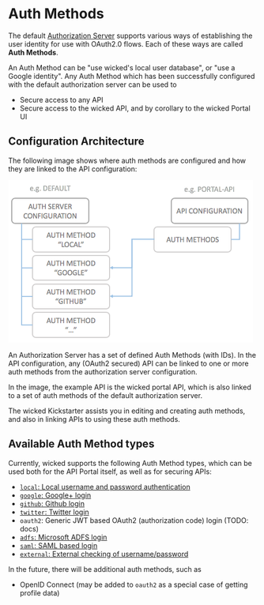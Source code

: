 # Auth Methods

The default [Authorization Server](authorization-servers.md) supports various ways of establishing the user identity for use with OAuth2.0 flows. Each of these ways are called **Auth Methods**.

An Auth Method can be "use wicked's local user database", or "use a Google identity". Any Auth Method which has been successfully configured with the default authorization server can be used to

* Secure access to any API
* Secure access to the wicked API, and by corollary to the wicked Portal UI

## Configuration Architecture

The following image shows where auth methods are configured and how they are linked to the API configuration:

![Auth Method configuration](images/auth-method-config.png)

An Authorization Server has a set of defined Auth Methods (with IDs). In the API configuration, any (OAuth2 secured) API can be linked to one or more auth methods from the authorization server configuration.

In the image, the example API is the wicked portal API, which is also linked to a set of auth methods of the default authorization server.

The wicked Kickstarter assists you in editing and creating auth methods, and also in linking APIs to using these auth methods.

## Available Auth Method types

Currently, wicked supports the following Auth Method types, which can be used both for the API Portal itself, as well as for securing APIs:

* [`local`: Local username and password authentication](auth-local.md)
* [`google`: Google+ login](auth-google.md)
* [`github`: Github login](auth-github.md)
* [`twitter`: Twitter login](auth-twitter.md)
* `oauth2`: Generic JWT based OAuth2 (authorization code) login (TODO: docs)
* [`adfs`: Microsoft ADFS login](auth-adfs.md)
* [`saml`: SAML based login](auth-saml.md)
* [`external`: External checking of username/password](auth-external.md)

In the future, there will be additional auth methods, such as 

* OpenID Connect (may be added to `oauth2` as a special case of getting profile data)
